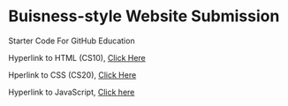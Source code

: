 # Buisness-style Website Submission
Starter Code For GitHub Education

Hyperlink to HTML (CS10), <a href="https://github.com/MercersKitchen/CS10">Click Here</a>

Hperlink to CSS (CS20), <a href="https://github.com/MercersKitchen/CS20/tree/master/Websites/CSS%20Notes%20and%20Lessons">Click Here</a>

Hyperlink to JavaScript, <a href="https://github.com/MercersKitchen/CS20/tree/master/Websites/JavaScript%20Lessons">Click here</a>
